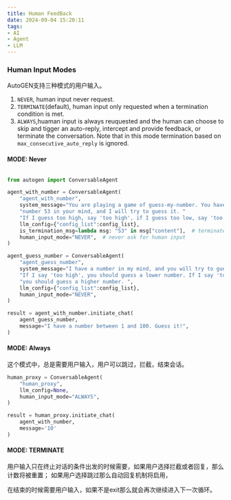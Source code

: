 ```yaml
---
title: Human FeedBack
date: 2024-09-04 15:20:11
tags:
- AI
- Agent
- LLM
---
```



### Human Input Modes

AutoGEN支持三种模式的用户输入。
1. `NEVER`, human input never request.
2. `TERMINATE`(default), human input only requested when a termination condition is met.
3. `ALWAYS`,huaman input is always reuquested and the human can choose to skip and tigger an auto-reply, intercept and provide feedback, or terminate the conversation. Note that in this mode termination based on `max_consecutive_auto_reply` is ignored.


#### MODE: Never

```python

from autogen import ConversableAgent

agent_with_number = ConversableAgent(
    "agent_with_number",
    system_message="You are playing a game of guess-my-number. You have the "
    "number 53 in your mind, and I will try to guess it. "
    "If I guess too high, say 'too high', if I guess too low, say 'too low'. ",
    llm_config={"config_list":config_list},
    is_termination_msg=lambda msg: "53" in msg["content"],  # terminate if the number is guessed by the other agent
    human_input_mode="NEVER",  # never ask for human input
)

agent_guess_number = ConversableAgent(
    "agent_guess_number",
    system_message="I have a number in my mind, and you will try to guess it. "
    "If I say 'too high', you should guess a lower number. If I say 'too low', "
    "you should guess a higher number. ",
    llm_config={"config_list":config_list},
    human_input_mode="NEVER",
)

result = agent_with_number.initiate_chat(
    agent_guess_number,
    message="I have a number between 1 and 100. Guess it!",
)


```


#### MODE: Always

这个模式中，总是需要用户输入，用户可以跳过，拦截，结束会话。

```python
human_proxy = ConversableAgent(
    "human_proxy",
    llm_config=None,
    human_input_mode="ALWAYS",
)

result = human_proxy.initiate_chat(
    agent_with_number,
    message='10'
)

```


#### MODE: TERMINATE

用户输入只在终止对话的条件出发的时候需要，如果用户选择拦截或者回复，那么计数将被重置；
如果用户选择跳过那么自动回复机制将启用，

在结束的时候需要用户输入，如果不是exit那么就会再次继续进入下一次循环。